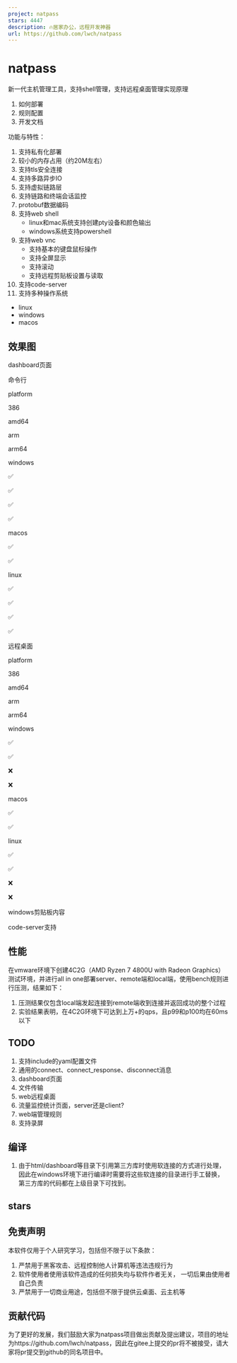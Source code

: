 ```yaml
---
project: natpass
stars: 4447
description: 🔥居家办公，远程开发神器
url: https://github.com/lwch/natpass
---
```


natpass
=======

新一代主机管理工具，支持shell管理，支持远程桌面管理实现原理

1.  如何部署
2.  规则配置
3.  开发文档

功能与特性：

1.  支持私有化部署
2.  较小的内存占用（约20M左右）
3.  支持tls安全连接
4.  支持多路异步IO
5.  支持虚拟链路层
6.  支持链路和终端会话监控
7.  protobuf数据编码
8.  支持web shell
    -   linux和mac系统支持创建pty设备和颜色输出
    -   windows系统支持powershell
9.  支持web vnc
    -   支持基本的键盘鼠标操作
    -   支持全屏显示
    -   支持滚动
    -   支持远程剪贴板设置与读取
10.  支持code-server
11.  支持多种操作系统

-   linux
-   windows
-   macos

效果图
---

dashboard页面

命令行

platform

386

amd64

arm

arm64

windows

✅

✅

✅

✅

macos

✅

✅

linux

✅

✅

✅

✅

远程桌面

platform

386

amd64

arm

arm64

windows

✅

✅

❌

❌

macos

✅

✅

linux

✅

✅

❌

❌

windows剪贴板内容

code-server支持

性能
--

在vmware环境下创建4C2G（AMD Ryzen 7 4800U with Radeon Graphics）测试环境，并进行all in one部署server、remote端和local端，使用bench规则进行压测，结果如下：

1.  压测结果仅包含local端发起连接到remote端收到连接并返回成功的整个过程
2.  实验结果表明，在4C2G环境下可达到上万+的qps，且p99和p100均在60ms以下

TODO
----

1.  支持include的yaml配置文件
2.  通用的connect、connect\_response、disconnect消息
3.  dashboard页面
4.  文件传输
5.  web远程桌面
6.  流量监控统计页面，server还是client?
7.  web端管理规则
8.  支持录屏

编译
--

1.  由于html/dashboard等目录下引用第三方库时使用软连接的方式进行处理， 因此在windows环境下进行编译时需要将这些软连接的目录进行手工替换， 第三方库的代码都在上级目录下可找到。

stars
-----

免责声明
----

本软件仅用于个人研究学习，包括但不限于以下条款：

1.  严禁用于黑客攻击、远程控制他人计算机等违法违规行为
2.  软件使用者使用该软件造成的任何损失均与软件作者无关， 一切后果由使用者自己负责
3.  严禁用于一切商业用途，包括但不限于提供云桌面、云主机等

贡献代码
----

为了更好的发展，我们鼓励大家为natpass项目做出贡献及提出建议，项目的地址为https://github.com/lwch/natpass，因此在gitee上提交的pr将不被接受，请大家将pr提交到github的同名项目中。
